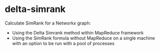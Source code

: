 delta-simrank
=============

Calculate SimRank for a Networkx graph:
* Using the Delta Simrank method within MapReduce framework
* Using the SimRank formula without MapReduce on a single machine with an option to be run with a pool of processes
